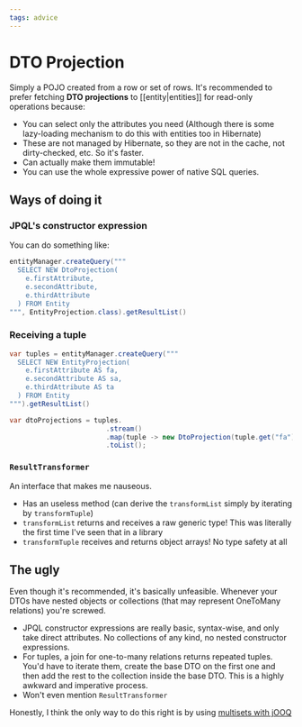```yaml
---
tags: advice
---
```


# DTO Projection
Simply a POJO created from a row or set of rows. It's recommended to prefer fetching **DTO projections** to [[entity|entities]] for read-only operations because:

* You can select only the attributes you need (Although there is some lazy-loading mechanism to do this with entities too in Hibernate)
* These are not managed by Hibernate, so they are not in the cache, not dirty-checked, etc. So it's faster.
* Can actually make them immutable!
* You can use the whole expressive power of native SQL queries.

## Ways of doing it

### JPQL's constructor expression
You can do something like:

```java
entityManager.createQuery("""
  SELECT NEW DtoProjection(
    e.firstAttribute,
    e.secondAttribute,
    e.thirdAttribute
  ) FROM Entity
""", EntityProjection.class).getResultList()
```

### Receiving a tuple

```java
var tuples = entityManager.createQuery("""
  SELECT NEW EntityProjection(
    e.firstAttribute AS fa,
    e.secondAttribute AS sa,
    e.thirdAttribute AS ta
  ) FROM Entity
""").getResultList()

var dtoProjections = tuples.
                        .stream()
                        .map(tuple -> new DtoProjection(tuple.get("fa"), tuple.get("sa"), tuple.get("ta"))
                        .toList();
```

### `ResultTransformer`
An interface that makes me nauseous.

* Has an useless method (can derive the `transformList` simply by iterating by `transformTuple`)
* `transformList` returns and receives a raw generic type! This was literally the first time I've seen that in a library
* `transformTuple` receives and returns object arrays! No type safety at all

## The ugly
Even though it's recommended, it's basically unfeasible. Whenever your DTOs have nested objects or collections (that may represent OneToMany relations) you're screwed.

* JPQL constructor expressions are really basic, syntax-wise, and only take direct attributes. No collections of any kind, no nested constructor expressions.
* For tuples, a join for one-to-many relations returns repeated tuples. You'd have to iterate them, create the base DTO on the first one and then add the rest to the collection inside the base DTO. This is a highly awkward and imperative process.
* Won't even mention `ResultTransformer`

Honestly, I think the only way to do this right is by using [multisets with jOOQ](https://blog.jooq.org/jooq-3-15s-new-multiset-operator-will-change-how-you-think-about-sql/)
